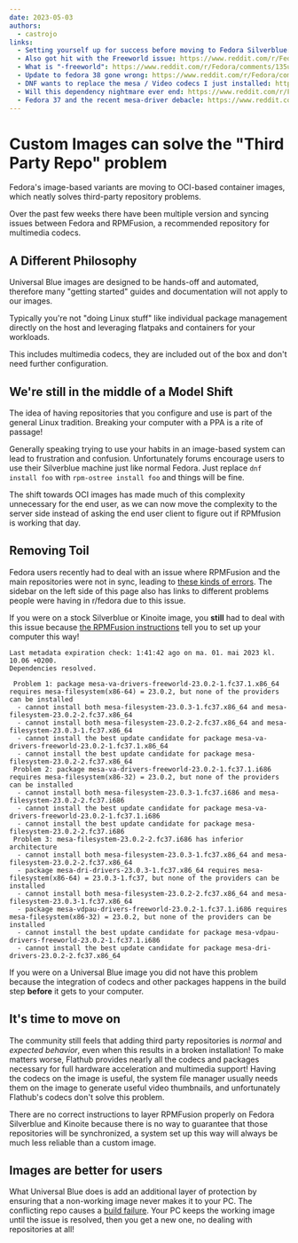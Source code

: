 ```yaml
---
date: 2023-05-03
authors: 
  - castrojo
links:
  - Setting yourself up for success before moving to Fedora Silverblue: https://www.ypsidanger.com/setting-yourself-up-for-success-before-moving-to-fedora-silverblue/
  - Also got hit with the Freeworld issue: https://www.reddit.com/r/Fedora/comments/136lf7j/also_got_hit_with_the_freeworld_issue/
  - What is "-freeworld": https://www.reddit.com/r/Fedora/comments/135u4zj/what_is_freeworld/
  - Update to fedora 38 gone wrong: https://www.reddit.com/r/Fedora/comments/135td6c/update_to_fedora_38_gone_wrong/
  - DNF wants to replace the mesa / Video codecs I just installed: https://www.reddit.com/r/Fedora/comments/134gzdp/dnf_wants_to_replace_the_mesa_video_codecs_i_just/
  - Will this dependency nightmare ever end: https://www.reddit.com/r/Fedora/comments/134i2ys/will_this_dependency_nightmare_ever_end/
  - Fedora 37 and the recent mesa-driver debacle: https://www.reddit.com/r/Fedora/comments/134bkol/fedora_37_and_the_recent_mesadriver_debacle/
---
```


# Custom Images can solve the "Third Party Repo" problem

Fedora's image-based variants are moving to OCI-based container images, which neatly solves third-party repository problems. 

Over the past few weeks there have been multiple version and syncing issues between Fedora and RPMFusion, a recommended repository for multimedia codecs. 

<!-- more --> 

## A Different Philosophy 

Universal Blue images are designed to be hands-off and automated, therefore many "getting started" guides and documentation will not apply to our images. 

Typically you're not "doing Linux stuff" like individual package management directly on the host and leveraging flatpaks and containers for your workloads.

This includes multimedia codecs, they are included out of the box and don't need further configuration.  

## We're still in the middle of a Model Shift

The idea of having repositories that you configure and use is part of the general Linux tradition. Breaking your computer with a PPA is a rite of passage!

Generally speaking trying to use your habits in an image-based system can lead to frustration and confusion. Unfortunately forums encourage users to use their Silverblue machine just like normal Fedora. Just replace `dnf install foo` with `rpm-ostree install foo` and things will be fine. 

The shift towards OCI images has made much of this complexity unnecessary for the end user, as we can now move the complexity to the server side instead of asking the end user client to figure out if RPMfusion is working that day. 

## Removing Toil

Fedora users recently had to deal with an issue where RPMFusion and the main repositories were not in sync, leading to [these kinds of errors](https://discussion.fedoraproject.org/t/gnome-login-screen-might-not-start-when-mesa-va-drivers-freeworld-from-rpmfusion-are-installed/81856). The sidebar on the left side of this page also has links to different problems people were having in r/fedora due to this issue.

If you were on a stock Silverblue or Kinoite image, you **still** had to deal with this issue because [the RPMFusion instructions](https://rpmfusion.org/Howto/OSTree) tell you to set up your computer this way! 

```
Last metadata expiration check: 1:41:42 ago on ma. 01. mai 2023 kl. 10.06 +0200.
Dependencies resolved.

 Problem 1: package mesa-va-drivers-freeworld-23.0.2-1.fc37.1.x86_64 requires mesa-filesystem(x86-64) = 23.0.2, but none of the providers can be installed
  - cannot install both mesa-filesystem-23.0.3-1.fc37.x86_64 and mesa-filesystem-23.0.2-2.fc37.x86_64
  - cannot install both mesa-filesystem-23.0.2-2.fc37.x86_64 and mesa-filesystem-23.0.3-1.fc37.x86_64
  - cannot install the best update candidate for package mesa-va-drivers-freeworld-23.0.2-1.fc37.1.x86_64
  - cannot install the best update candidate for package mesa-filesystem-23.0.2-2.fc37.x86_64
 Problem 2: package mesa-va-drivers-freeworld-23.0.2-1.fc37.1.i686 requires mesa-filesystem(x86-32) = 23.0.2, but none of the providers can be installed
  - cannot install both mesa-filesystem-23.0.3-1.fc37.i686 and mesa-filesystem-23.0.2-2.fc37.i686
  - cannot install the best update candidate for package mesa-va-drivers-freeworld-23.0.2-1.fc37.1.i686
  - cannot install the best update candidate for package mesa-filesystem-23.0.2-2.fc37.i686
 Problem 3: mesa-filesystem-23.0.2-2.fc37.i686 has inferior architecture
  - cannot install both mesa-filesystem-23.0.3-1.fc37.x86_64 and mesa-filesystem-23.0.2-2.fc37.x86_64
  - package mesa-dri-drivers-23.0.3-1.fc37.x86_64 requires mesa-filesystem(x86-64) = 23.0.3-1.fc37, but none of the providers can be installed
  - cannot install both mesa-filesystem-23.0.2-2.fc37.x86_64 and mesa-filesystem-23.0.3-1.fc37.x86_64
  - package mesa-vdpau-drivers-freeworld-23.0.2-1.fc37.1.i686 requires mesa-filesystem(x86-32) = 23.0.2, but none of the providers can be installed
  - cannot install the best update candidate for package mesa-vdpau-drivers-freeworld-23.0.2-1.fc37.1.i686
  - cannot install the best update candidate for package mesa-dri-drivers-23.0.2-2.fc37.x86_64

```

If you were on a Universal Blue image you did not have this problem because the integration of codecs and other packages happens in the build step **before** it gets to your computer.

## It's time to move on

The community still feels that adding third party repositories is _normal_ and _expected behavior_, even when this results in a broken installation! To make matters worse, Flathub provides nearly all the codecs and packages necessary for full hardware acceleration and multimedia support! Having the codecs on the image is useful, the system file manager usually needs them on the image to generate useful video thumbnails, and unfortunately Flathub's codecs don't solve this problem.

There are no correct instructions to layer RPMFusion properly on Fedora Silverblue and Kinoite because there is no way to guarantee that those repositories will be synchronized, a system set up this way will always be much less reliable than a custom image. 

## Images are better for users

What Universal Blue does is add an additional layer of protection by ensuring that a non-working image never makes it to your PC. The conflicting repo causes a [build failure](https://github.com/ublue-os/main/actions/runs/4736674877/jobs/8428174904). Your PC keeps the working image until the issue is resolved, then you get a new one, no dealing with repositories at all!


